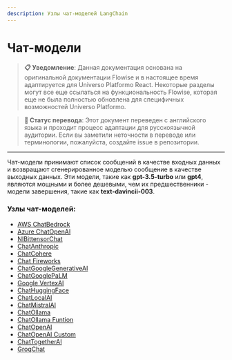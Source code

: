 ```yaml
---
description: Узлы чат-моделей LangChain
---
```


# Чат-модели

> **📋 Уведомление**: Данная документация основана на оригинальной документации Flowise и в настоящее время адаптируется для Universo Platformo React. Некоторые разделы могут все еще ссылаться на функциональность Flowise, которая еще не была полностью обновлена для специфичных возможностей Universo Platformo.

> **🔄 Статус перевода**: Этот документ переведен с английского языка и проходит процесс адаптации для русскоязычной аудитории. Если вы заметили неточности в переводе или терминологии, пожалуйста, создайте issue в репозитории.

***

Чат-модели принимают список сообщений в качестве входных данных и возвращают сгенерированное моделью сообщение в качестве выходных данных. Эти модели, такие как **gpt-3.5-turbo** или **gpt4**, являются мощными и более дешевыми, чем их предшественники - модели завершения, такие как **text-davincii-003**.

### Узлы чат-моделей:

* [AWS ChatBedrock](aws-chatbedrock.md)
* [Azure ChatOpenAI](../../llamaindex/chat-models/azurechatopenai.md)
* [NIBittensorChat](broken-reference)
* [ChatAnthropic](chatanthropic.md)
* [ChatCohere](chatcohere.md)
* [Chat Fireworks](chat-fireworks.md)
* [ChatGoogleGenerativeAI](google-ai.md)
* [ChatGooglePaLM](broken-reference)
* [Google VertexAI](google-vertexai.md)
* [ChatHuggingFace](chathuggingface.md)
* [ChatLocalAI](chatlocalai.md)
* [ChatMistralAI](mistral-ai.md)
* [ChatOllama](chatollama.md)
* [ChatOllama Funtion](broken-reference)
* [ChatOpenAI](azure-chatopenai.md)
* [ChatOpenAI Custom](broken-reference)
* [ChatTogetherAI](chattogetherai.md)
* [GroqChat](groqchat.md)
